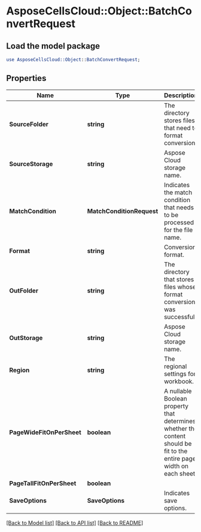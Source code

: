 # AsposeCellsCloud::Object::BatchConvertRequest 

## Load the model package
```perl
use AsposeCellsCloud::Object::BatchConvertRequest;
```

## Properties
Name | Type | Description | Notes
------------ | ------------- | ------------- | -------------
**SourceFolder** | **string** | The directory stores files that need to format conversion. |
**SourceStorage** | **string** | Aspose Cloud storage name. |
**MatchCondition** | **MatchConditionRequest** | Indicates the match condition that needs to be processed for the file name. |
**Format** | **string** | Conversion format. |
**OutFolder** | **string** | The directory that stores files whose format conversion was successful. |
**OutStorage** | **string** | Aspose Cloud storage name. |
**Region** | **string** | The regional settings for workbook. |
**PageWideFitOnPerSheet** | **boolean** | A nullable Boolean property that determines whether the content should be fit to the entire page width on each sheet. |
**PageTallFitOnPerSheet** | **boolean** |  |
**SaveOptions** | **SaveOptions** | Indicates save options. |  

[[Back to Model list]](../README.md#documentation-for-models) [[Back to API list]](../README.md#documentation-for-api-endpoints) [[Back to README]](../README.md)

